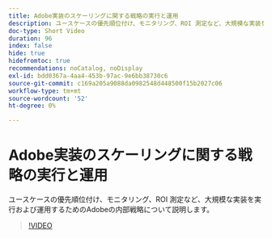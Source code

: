 ```yaml
---
title: Adobe実装のスケーリングに関する戦略の実行と運用
description: ユースケースの優先順位付け、モニタリング、ROI 測定など、大規模な実装を実行および運用するためのAdobeの内部戦略について説明します。
doc-type: Short Video
duration: 96
index: false
hide: true
hidefromtoc: true
recommendations: noCatalog, noDisplay
exl-id: bdd0367a-4aa4-453b-97ac-9e6bb38730c6
source-git-commit: c169a205a9088da0982548d448500f15b2027c06
workflow-type: tm+mt
source-wordcount: '52'
ht-degree: 0%

---
```


# Adobe実装のスケーリングに関する戦略の実行と運用

ユースケースの優先順位付け、モニタリング、ROI 測定など、大規模な実装を実行および運用するためのAdobeの内部戦略について説明します。

<!-- 62_S655_3442541_95_run-and-operate-strategies-for-scaling-adobe-implementations -->
>[!VIDEO](https://video.tv.adobe.com/v/3461081/?learn=on&enablevpops=true&captions=jpn)
